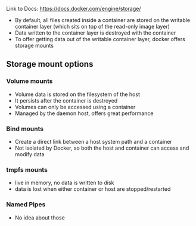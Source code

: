 Link to Docs: https://docs.docker.com/engine/storage/

- By default, all files created inside a container are stored on the writable container layer (which sits on top of the read-only image layer)
- Data written to the container layer is destroyed with the container
- To offer getting data out of the writable container layer, docker offers storage mounts

## Storage mount options
### Volume mounts
- Volume data is stored on the filesystem of the host
- It persists after the container is destroyed
- Volumes can only be accessed using a container
- Managed by the daemon host, offers great performance

### Bind mounts
- Create a direct link between a host system path and a container
- Not isolated by Docker, so both the host and container can access and modify data

### tmpfs mounts
- live in memory, no data is written to disk
- data is lost when either container or host are stopped/restarted

### Named Pipes
- No idea about those